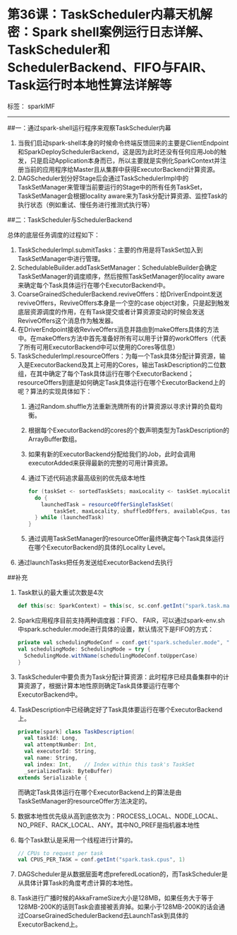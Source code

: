 # 第36课：TaskScheduler内幕天机解密：Spark shell案例运行日志详解、TaskScheduler和SchedulerBackend、FIFO与FAIR、Task运行时本地性算法详解等

标签： sparkIMF

---

##一：通过spark-shell运行程序来观察TaskScheduler内幕

 1. 当我们启动spark-shell本身的时候命令终端反馈回来的主要是ClientEndpoint和SparkDeploySchedulerBackend，这是因为此时还没有任何应用Job的触发，只是启动Application本身而已，所以主要就是实例化SparkContext并注册当前的应用程序给Master且从集群中获得ExecutorBackend计算资源。
 2. DAGScheduler划分好Stage后会通过TaskSchedulerImpl中的TaskSetManager来管理当前要运行的Stage中的所有任务TaskSet，TaskSetManager会根据locality aware来为Task分配计算资源、监控Task的执行状态（例如重试、慢任务进行推测式执行等）

##二：TaskScheduler与SchedulerBackend

总体的底层任务调度的过程如下：

 1. TaskSchedulerImpl.submitTasks：主要的作用是将TaskSet加入到TaskSetManager中进行管理。
 2. SchedulableBuilder.addTaskSetManager：SchedulableBuilder会确定TaskSetManager的调度顺序，然后按照TaskSetManager的locality aware来确定每个Task具体运行在哪个ExecutorBackend中。
 3. CoarseGrainedSchedulerBackend.reviveOffers：给DriverEndpoint发送reviveOffers，ReviveOffers本身是一个空的case object对象，只是起到触发底层资源调度的作用，在有Task提交或者计算资源变动的时候会发送ReviveOffers这个消息作为触发器。
 4. 在DriverEndpoint接收ReviveOffers消息并路由到makeOffers具体的方法中。在makeOffers方法中首先准备好所有可以用于计算的workOffers（代表了所有可用ExecutorBackend中可以使用的Cores等信息）
 5. TaskSchedulerImpl.resourceOffers：为每一个Task具体分配计算资源，输入是ExecutorBackend及其上可用的Cores，输出TaskDescription的二位数组，在其中确定了每个Task具体运行在哪个ExecutorBackend；
resourceOffers到底是如何确定Task具体运行在哪个ExecutorBackend上的呢？算法的实现具体如下：
    1. 通过Random.shuffle方法重新洗牌所有的计算资源以寻求计算的负载均衡。
    2. 根据每个ExecutorBackend的cores的个数声明类型为TaskDescription的ArrayBuffer数组。
    3. 如果有新的ExecutorBackend分配给我们的Job，此时会调用executorAdded来获得最新的完整的可用计算资源。
    4. 通过下述代码追求最高级别的优先级本地性
        ```scala
        for (taskSet <- sortedTaskSets; maxLocality <- taskSet.myLocalityLevels) {
          do {
            launchedTask = resourceOfferSingleTaskSet(
                taskSet, maxLocality, shuffledOffers, availableCpus, tasks)
          } while (launchedTask)
        }
        ```
        
    5. 通过调用TaskSetManager的resourceOffer最终确定每个Task具体运行在哪个ExecutorBackend的具体的Locality Level。
 6. 通过launchTasks把任务发送给ExecutorBackend去执行
    

##补充

 1. Task默认的最大重试次数是4次
    ```scala
    def this(sc: SparkContext) = this(sc, sc.conf.getInt("spark.task.maxFailures", 4))
    ```
    
 2. Spark应用程序目前支持两种调度器：FIFO、 FAIR，可以通过spark-env.sh中spark.scheduler.mode进行具体的设置，默认情况下是FIFO的方式：
    ```scala
    private val schedulingModeConf = conf.get("spark.scheduler.mode", "FIFO")
    val schedulingMode: SchedulingMode = try {
      SchedulingMode.withName(schedulingModeConf.toUpperCase)
    }  
    ```
    
 3. TaskScheduler中要负责为Task分配计算资源：此时程序已经具备集群中的计算资源了，根据计算本地性原则确定Task具体要运行在哪个ExecutorBackend中。
 4. TaskDescription中已经确定好了Task具体要运行在哪个ExecutorBackend上。
    ```scala
    private[spark] class TaskDescription(
      val taskId: Long,
      val attemptNumber: Int,
      val executorId: String,
      val name: String,
      val index: Int,    // Index within this task's TaskSet
      _serializedTask: ByteBuffer)
    extends Serializable {
    ```
    
    而确定Task具体运行在哪个ExecutorBackend上的算法是由TaskSetManager的resourceOffer方法决定的。
 5. 数据本地性优先级从高到底依次为：PROCESS_LOCAL、NODE_LOCAL、NO_PREF、RACK_LOCAL、ANY。其中NO_PREF是指机器本地性
 6. 每个Task默认是采用一个线程进行计算的。
    ```scala
    // CPUs to request per task
    val CPUS_PER_TASK = conf.getInt("spark.task.cpus", 1)
    ```
    
 7. DAGScheduler是从数据层面考虑preferedLocation的，而TaskScheduler是从具体计算Task的角度考虑计算的本地性。
 8. Task进行广播时候的AkkaFrameSize大小是128MB，如果任务大于等于128MB-200K的话则Task会直接被丢弃掉。如果小于128MB-200K的话会通过CoarseGrainedSchedulerBackend去LaunchTask到具体的ExecutorBackend上。

